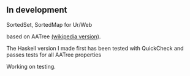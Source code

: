 ## In development

SortedSet, SortedMap for Ur/Web

based on AATree [(wikipedia version)](https://en.wikipedia.org/wiki/AA_tree).

The Haskell version I made first
has been tested with QuickCheck and passes tests for all AATree properties

Working on testing.